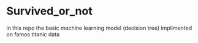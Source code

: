 # Survived_or_not
in this repo the basic machine learning model (decision tree) implimented on famos titanic data 
